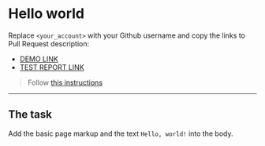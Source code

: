 # Hello world
Replace `<your_account>` with your Github username and copy the links to Pull Request description:
- [DEMO LINK](https://themelnykanton.github.io/layout_hello-world/)
- [TEST REPORT LINK](https://themelnykanton.github.io/layout_hello-world/report/html_report/)

> Follow [this instructions](https://github.com/mate-academy/layout_task-guideline#how-to-solve-the-layout-tasks-on-github)
___

## The task
Add the basic page markup and the text `Hello, world!` into the body.
